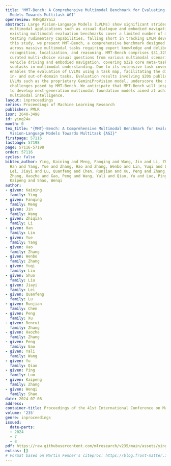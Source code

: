 ```yaml
---
title: 'MMT-Bench: A Comprehensive Multimodal Benchmark for Evaluating Large Vision-Language
  Models Towards Multitask AGI'
openreview: R4Ng8zYaiz
abstract: Large Vision-Language Models (LVLMs) show significant strides in general-propose
  multimodal applications such as visual dialogue and embodied navigation. However,
  existing multimodal evaluation benchmarks cover a limited number of multimodal tasks
  testing rudimentary capabilities, falling short in tracking LVLM development. In
  this study, we present MMT-Bench, a comprehensive benchmark designed to assess LVLMs
  across massive multimodal tasks requiring expert knowledge and deliberate visual
  recognition, localization, and reasoning. MMT-Bench comprises $31,325$ meticulously
  curated multi-choice visual questions from various multimodal scenarios such as
  vehicle driving and embodied navigation, covering $32$ core meta-tasks and $162$
  subtasks in multimodal understanding. Due to its extensive task coverage, MMT-Bench
  enables the evaluation of LVLMs using a task map, facilitating the discovery of
  in- and out-of-domain tasks. Evaluation results involving $20$ publicly available
  LVLMs such as the proprietary GeminiProVision model, underscore the significant
  challenges posed by MMT-Bench. We anticipate that MMT-Bench will inspire the community
  to develop next-generation multimodal foundation models aimed at achieving general-purpose
  multimodal intelligence.
layout: inproceedings
series: Proceedings of Machine Learning Research
publisher: PMLR
issn: 2640-3498
id: ying24a
month: 0
tex_title: "{MMT}-Bench: A Comprehensive Multimodal Benchmark for Evaluating Large
  Vision-Language Models Towards Multitask {AGI}"
firstpage: 57116
lastpage: 57198
page: 57116-57198
order: 57116
cycles: false
bibtex_author: Ying, Kaining and Meng, Fanqing and Wang, Jin and Li, Zhiqian and Lin,
  Han and Yang, Yue and Zhang, Hao and Zhang, Wenbo and Lin, Yuqi and Liu, Shuo and
  Lei, Jiayi and Lu, Quanfeng and Chen, Runjian and Xu, Peng and Zhang, Renrui and
  Zhang, Haozhe and Gao, Peng and Wang, Yali and Qiao, Yu and Luo, Ping and Zhang,
  Kaipeng and Shao, Wenqi
author:
- given: Kaining
  family: Ying
- given: Fanqing
  family: Meng
- given: Jin
  family: Wang
- given: Zhiqian
  family: Li
- given: Han
  family: Lin
- given: Yue
  family: Yang
- given: Hao
  family: Zhang
- given: Wenbo
  family: Zhang
- given: Yuqi
  family: Lin
- given: Shuo
  family: Liu
- given: Jiayi
  family: Lei
- given: Quanfeng
  family: Lu
- given: Runjian
  family: Chen
- given: Peng
  family: Xu
- given: Renrui
  family: Zhang
- given: Haozhe
  family: Zhang
- given: Peng
  family: Gao
- given: Yali
  family: Wang
- given: Yu
  family: Qiao
- given: Ping
  family: Luo
- given: Kaipeng
  family: Zhang
- given: Wenqi
  family: Shao
date: 2024-07-08
address:
container-title: Proceedings of the 41st International Conference on Machine Learning
volume: '235'
genre: inproceedings
issued:
  date-parts:
  - 2024
  - 7
  - 8
pdf: https://raw.githubusercontent.com/mlresearch/v235/main/assets/ying24a/ying24a.pdf
extras: []
# Format based on Martin Fenner's citeproc: https://blog.front-matter.io/posts/citeproc-yaml-for-bibliographies/
---
```

